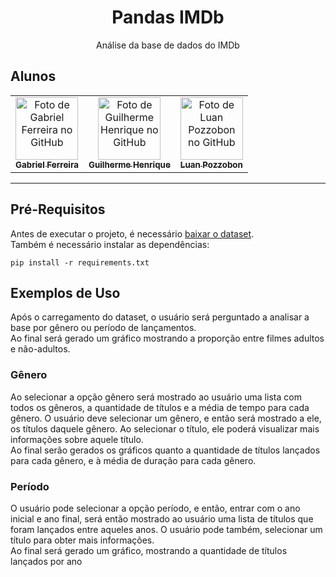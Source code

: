 <h1 align="center">Pandas IMDb</h1>
<p align="center">Análise da base de dados do IMDb</p>

## Alunos
<table>
    <tr>
        <td align="center">
            <a href="https://github.com/GabrielFerreira-Dev">
                <img src="https://avatars.githubusercontent.com/u/107369374?v=4" width="100px;" alt="Foto de Gabriel Ferreira no GitHub"/><br>
                <sub>
                    <b>Gabriel Ferreira</b>
                </sub>
            </a>
        </td>
        <td align="center">
            <a href="https://github.com/Guiiima">
                <img src="https://avatars.githubusercontent.com/u/101485588?v=4" width="100px;" alt="Foto de Guilherme Henrique no GitHub"/><br>
                <sub>
                    <b>Guilherme Henrique</b>
                </sub>
            </a>
        </td>
        <td align="center">
            <a href="http://github.com/luanpozzobon">
                <img src="https://avatars.githubusercontent.com/u/108753073?v=4" width="100px;" alt="Foto de Luan Pozzobon no GitHub"/><br>
                <sub>
                    <b>Luan Pozzobon</b>
                </sub>
            </a>
        </td>
    </tr>
</table>
<hr>

## Pré-Requisitos
Antes de executar o projeto, é necessário <a href="https://datasets.imdbws.com/title.basics.tsv.gz">baixar o dataset</a>.<br>
Também é necessário instalar as dependências:
```
pip install -r requirements.txt
```

## Exemplos  de Uso
Após o carregamento do dataset, o usuário será perguntado a analisar a base por gênero ou período de lançamentos.<br>
Ao final será gerado um gráfico mostrando a proporção entre filmes adultos e não-adultos.
### Gênero
Ao selecionar a opção gênero será mostrado ao usuário uma lista com todos os gêneros, a quantidade de títulos e a média de tempo para cada gênero. O usuário deve selecionar um gênero, e então será mostrado a ele, os títulos daquele gênero. Ao selecionar o título, ele poderá visualizar mais informações sobre aquele título.<br>
Ao final serão gerados os gráficos quanto a quantidade de títulos lançados para cada gênero, e à média de duração para cada gênero.
### Período
O usuário pode selecionar a opção período, e então, entrar com o ano inicial e ano final, será então mostrado ao usuário uma lista de títulos que foram lançados entre aqueles anos. O usuário pode também, selecionar um título para obter mais informações.<br>
Ao final será gerado um gráfico, mostrando a quantidade de títulos lançados por ano
